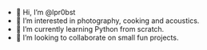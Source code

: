 - 👋 Hi, I’m @lpr0bst
- 👀 I’m interested in photography, cooking and acoustics.
- 🌱 I’m currently learning Python from scratch.
- 💞️ I’m looking to collaborate on small fun projects.

<!---
lpr0bst/lpr0bst is a ✨ special ✨ repository because its `README.md` (this file) appears on your GitHub profile.
You can click the Preview link to take a look at your changes.
--->
